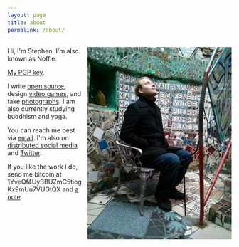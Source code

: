 ```yaml
---
layout: page
title: about
permalink: /about/
---
```


<img style="float: right; margin-left: 10px;" src="/static/me7_normal.jpg"/>

Hi, I'm Stephen. I'm also known as Noffle.

[My PGP key](http://eight45.net/pgp.asc).

I write [open source](https://github.com/noffle), design [video games](http://www.stephenwhitmore.com), and take [photographs](https://500px.com/stephenwhitmore). I am also currently studying buddhism and yoga.

You can reach me best via [email](mailto:sww@eight45.net). I'm also on
[distributed social media](http://ssbc.github.io/patchwork/) and
[Twitter](https:/twitter.com/noffle).

If you like the work I do, send me bitcoin at 1YveQf4UyBBUZmC5tiogKx9mUu7VUGtQX and [a note](mailto:sww@eight45.net).
